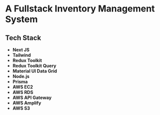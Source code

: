 # A Fullstack Inventory Management System


## Tech Stack

- **Next JS**
- **Tailwind**
- **Redux Toolkit**
- **Redux Toolkit Query**
- **Material UI Data Grid**
- **Node.js**
- **Prisma**
- **AWS EC2**
- **AWS RDS**
- **AWS API Gateway**
- **AWS Amplify**
- **AWS S3**

